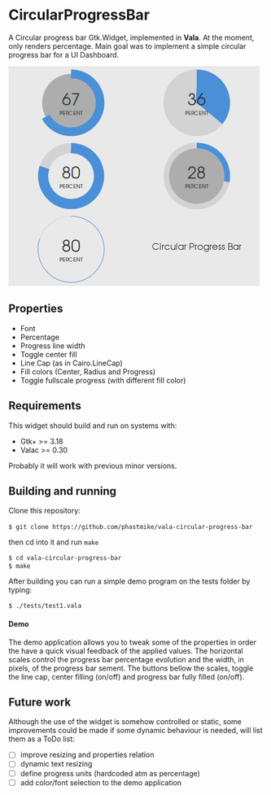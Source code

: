 # CircularProgressBar
A Circular progress bar Gtk.Widget, implemented in **Vala**. At the moment, only renders percentage. Main goal was to implement a simple circular progress bar for a UI Dashboard.

![Visual examples](/cpb-splash.png "Some visual examples")

## Properties
- Font
- Percentage
- Progress line width
- Toggle center fill
- Line Cap (as in Cairo.LineCap)
- Fill colors (Center, Radius and Progress)
- Toggle fullscale progress (with different fill color)

## Requirements
This widget should build and run on systems with:
- Gtk+ >= 3.18
- Valac >= 0.30

Probably it will work with previous minor versions.

## Building and running
Clone this repository:

`$ git clone https://github.com/phastmike/vala-circular-progress-bar`

then cd into it and run `make`

    $ cd vala-circular-progress-bar
    $ make

After building you can run a simple demo program on the tests folder by typing:

	$ ./tests/test1.vala
    
#### Demo

The demo application allows you to tweak some of the properties in order the have a quick visual feedback of the applied values. The horizontal scales control the progress bar percentage evolution and the width, in pixels, of the progress bar sement. The buttons bellow the scales, toggle the line cap, center filling (on/off) and progress bar fully filled (on/off).

## Future work

Although the use of the widget is somehow controlled or static, some improvements could be made if some dynamic behaviour is needed, will list them as a ToDo list:

- [ ] improve resizing and properties relation
- [ ] dynamic text resizing
- [ ] define progress units (hardcoded atm as percentage)
- [ ] add color/font selection to the demo application
